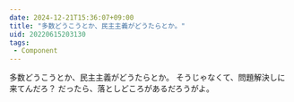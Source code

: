 ```yaml
---
date: 2024-12-21T15:36:07+09:00
title: "多数どうこうとか、民主主義がどうたらとか。"
uid: 20220615203130
tags:
 - Component
---
```


多数どうこうとか、民主主義がどうたらとか。
そうじゃなくて、問題解決しに来てんだろ？
だったら、落としどころがあるだろうがよ。